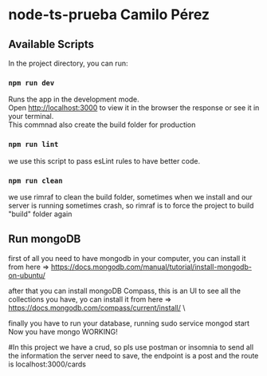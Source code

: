 # node-ts-prueba Camilo Pérez

## Available Scripts

In the project directory, you can run:

### `npm run dev`

Runs the app in the development mode.\
Open [http://localhost:3000](http://localhost:3000) to view it in the browser the response or see it in your terminal.\
This commnad also create the build folder for production

### `npm run lint`
we use this script to pass esLint rules to have better code.

### `npm run clean`
we use rimraf to clean the build folder, sometimes when we install and our server is running sometimes crash, so rimraf is to force the project to build "build" folder again

## Run mongoDB
first of all you need to have mongodb in your computer, you can install it from here => https://docs.mongodb.com/manual/tutorial/install-mongodb-on-ubuntu/ 

after that you can install mongoDB Compass, this is an UI to see all the collections you have, yo can install it from here => https://docs.mongodb.com/compass/current/install/ \

finally you have to run your database, running sudo service mongod start\
Now you have mongo WORKING!

#In this project we have a crud, so pls use postman or insomnia to send all the information the server need to save, the endpoint is a post and the route is localhost:3000/cards




